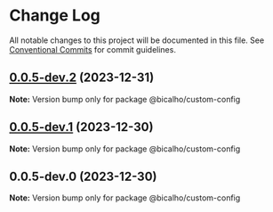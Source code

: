 # Change Log

All notable changes to this project will be documented in this file.
See [Conventional Commits](https://conventionalcommits.org) for commit guidelines.

## [0.0.5-dev.2](https://github.com/jacksonbicalho/bicalho/compare/@bicalho/custom-config@0.0.5-dev.1...@bicalho/custom-config@0.0.5-dev.2) (2023-12-31)

**Note:** Version bump only for package @bicalho/custom-config

## [0.0.5-dev.1](https://github.com/jacksonbicalho/bicalho-monorepo/compare/@bicalho/custom-config@0.0.5-dev.0...@bicalho/custom-config@0.0.5-dev.1) (2023-12-30)

**Note:** Version bump only for package @bicalho/custom-config

## 0.0.5-dev.0 (2023-12-30)

**Note:** Version bump only for package @bicalho/custom-config
